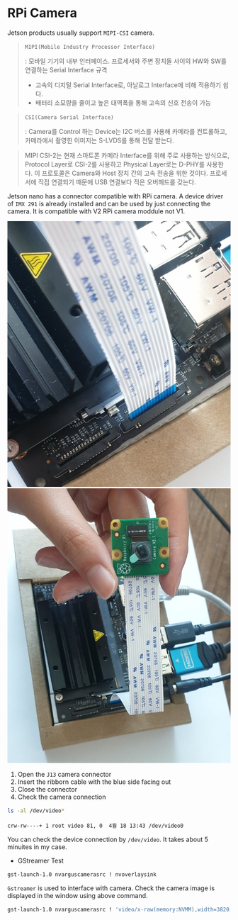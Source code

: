 # RPi Camera

Jetson products usually support `MIPI-CSI` camera.
> `MIPI(Mobile Industry Processor Interface)` 
>
> : 모바일 기기의 내부 인터페이스. 프로세서와 주변 장치들 사이의 HW와 SW를 연결하는 Serial Interface 규격
> - 고속의 디지털 Serial Interface로, 아날로그 Interface에 비해 적용하기 쉽다.
> - 배터리 소모량을 줄이고 높은 대역폭을 통해 고속의 신호 전송이 가능

> `CSI(Camera Serial Interface)`
>
> : Camera를 Control 하는 Device는 I2C 버스를 사용해 카메라를 컨트롤하고, 카메라에서 촬영한 이미지는 S-LVDS를 통해 전달 받는다. 

> MIPI CSI-2는 현재 스마트폰 카메라 Interface를 위해 주로 사용하는 방식으로, Protocol Layer로 CSI-2를 사용하고 Physical Layer로는 D-PHY를 사용한다. 이 프로토콜은 Camera와 Host 장치 간의 고속 전송을 위한 것이다. 프로세서에 직접 연결되기 때문에 USB 연결보다 적은 오버헤드를 갖는다. 

Jetson nano has a connector compatible with RPi camera. A device driver of `IMX 291` is already installed and can be used by just connecting the camera. It is compatible with V2 RPi camera moddule not V1.

![rpi_camera_connect](../img/rpi-connect-1.jpg)
![rpi_camera_connect](../img/rpi-connect-2.jpg)

1. Open the `J13` camera connector
2. Insert the ribborn cable with the blue side facing out
3. Close the connector
4. Check the camera connection

```sh
ls -al /dev/video*

crw-rw----+ 1 root video 81, 0  4월 18 13:43 /dev/video0
```

You can check the device connection by `/dev/video`. It takes about 5 minuites in my case.

- GStreamer Test

```sh
gst-launch-1.0 nvarguscamerasrc ! nvoverlaysink
```

`Gstreamer` is used to interface with camera. Check the camera image is displayed in the window using above command.

```sh
gst-launch-1.0 nvarguscamerasrc ! 'video/x-raw(memory:NVMM),width=3820, height=2464, framerate=21/1, format=NV12' ! nvvidconv flip-method=0 ! 'video/x-raw,width=960, height=616' ! nvvidconv ! nvegltransform ! nveglglessink -e
```